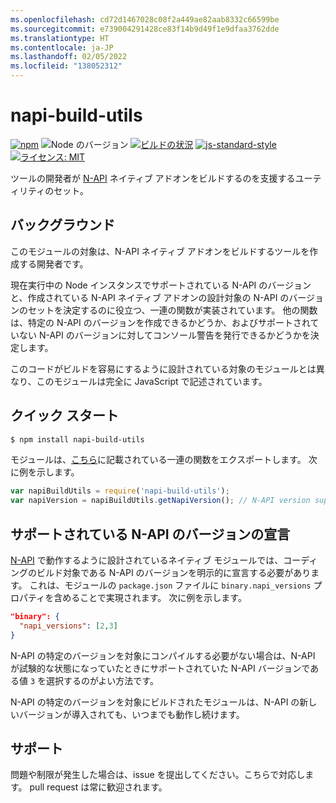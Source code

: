 ```yaml
---
ms.openlocfilehash: cd72d1467028c08f2a449ae82aab8332c66599be
ms.sourcegitcommit: e739004291428ce83f14b9d49f1e9dfaa3762dde
ms.translationtype: HT
ms.contentlocale: ja-JP
ms.lasthandoff: 02/05/2022
ms.locfileid: "138052312"
---
```

# <a name="napi-build-utils"></a>napi-build-utils

[![npm](https://img.shields.io/npm/v/napi-build-utils.svg)](https://www.npmjs.com/package/napi-build-utils)
![Node のバージョン](https://img.shields.io/node/v/prebuild.svg)
[![ビルドの状況](https://travis-ci.org/inspiredware/napi-build-utils.svg?branch=master)](https://travis-ci.org/inspiredware/napi-build-utils) 
[![js-standard-style](https://img.shields.io/badge/code%20style-standard-brightgreen.svg)](http://standardjs.com/) 
[![ライセンス: MIT](https://img.shields.io/badge/License-MIT-yellow.svg)](https://opensource.org/licenses/MIT) 

ツールの開発者が [N-API](https://nodejs.org/api/n-api.html#n_api_n_api) ネイティブ アドオンをビルドするのを支援するユーティリティのセット。

## <a name="background"></a>バックグラウンド

このモジュールの対象は、N-API ネイティブ アドオンをビルドするツールを作成する開発者です。 

現在実行中の Node インスタンスでサポートされている N-API のバージョンと、作成されている N-API ネイティブ アドオンの設計対象の N-API のバージョンのセットを決定するのに役立つ、一連の関数が実装されています。 他の関数は、特定の N-API のバージョンを作成できるかどうか、およびサポートされていない N-API のバージョンに対してコンソール警告を発行できるかどうかを決定します。 

このコードがビルドを容易にするように設計されている対象のモジュールとは異なり、このモジュールは完全に JavaScript で記述されています。 

## <a name="quick-start"></a>クイック スタート

```bash
$ npm install napi-build-utils
```

モジュールは、[こちら](./index.md)に記載されている一連の関数をエクスポートします。 次に例を示します。

```javascript
var napiBuildUtils = require('napi-build-utils');
var napiVersion = napiBuildUtils.getNapiVersion(); // N-API version supported by Node, or undefined.
```

## <a name="declaring-supported-n-api-versions"></a>サポートされている N-API のバージョンの宣言

[N-API](https://nodejs.org/api/n-api.html#n_api_n_api) で動作するように設計されているネイティブ モジュールでは、コーディングのビルド対象である N-API のバージョンを明示的に宣言する必要があります。 これは、モジュールの `package.json` ファイルに `binary.napi_versions` プロパティを含めることで実現されます。 次に例を示します。

```json
"binary": {
  "napi_versions": [2,3]
}
``` 

N-API の特定のバージョンを対象にコンパイルする必要がない場合は、N-API が試験的な状態になっていたときにサポートされていた N-API バージョンである値 `3` を選択するのがよい方法です。 

N-API の特定のバージョンを対象にビルドされたモジュールは、N-API の新しいバージョンが導入されても、いつまでも動作し続けます。 

## <a name="support"></a>サポート

問題や制限が発生した場合は、issue を提出してください。こちらで対応します。 pull request は常に歓迎されます。  
